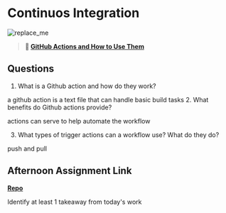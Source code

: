 # Continuos Integration

![replace_me](https://codeworks.blob.core.windows.net/public/assets/img/illustrations/placeholder.svg)

> **📖 [GitHub Actions and How to Use Them](https://codeworksacademy.com/fs-student-guide/resources/wk8-9/05-Github-Actions)**

## Questions

1. What is a Github action and how do they work?

a github action is a text file that can handle basic build tasks
2. What benefits do Github actions provide?

actions can serve to help automate the workflow

3. What types of trigger actions can a workflow use? What do they do?

push and pull

## Afternoon Assignment Link

**[Repo](https://github.com/JackFox77/<ASSIGNMENT_REPO>)**

Identify at least 1 takeaway from today's work
